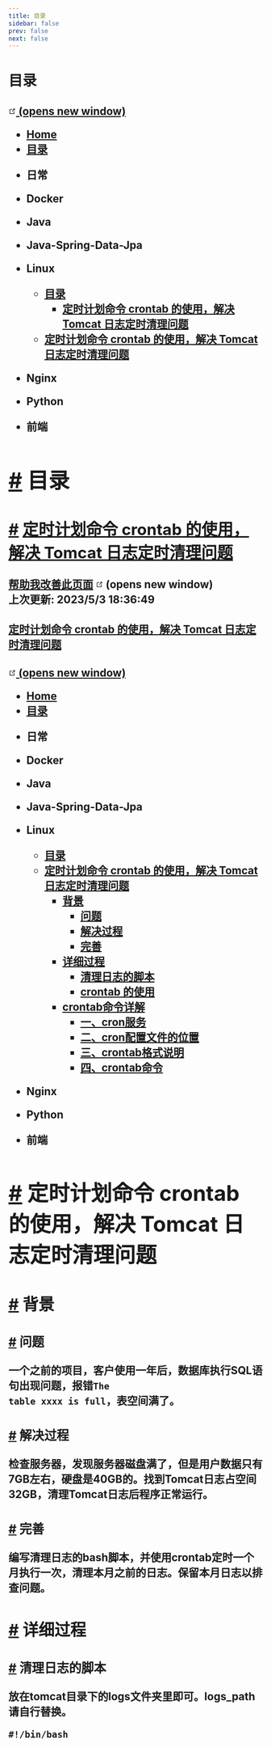 ```yaml
---
title: 目录
sidebar: false
prev: false
next: false
---
```

# 目录
## [  <span><svg xmlns="http://www.w3.org/2000/svg" aria-hidden="true" focusable="false" x="0px" y="0px" viewBox="0 0 100 100" width="15" height="15" class="icon outbound"><path fill="currentColor" d="M18.8,85.1h56l0,0c2.2,0,4-1.8,4-4v-32h-8v28h-48v-48h28v-8h-32l0,0c-2.2,0-4,1.8-4,4v56C14.8,83.3,16.6,85.1,18.8,85.1z"></path> <polygon fill="currentColor" points="45.7,48.7 51.3,54.3 77.2,28.5 77.2,37.2 85.2,37.2 85.2,14.9 62.8,14.9 62.8,22.9 71.5,22.9"></polygon></svg> <span class="sr-only">(opens new window)</span></span></a></nav>  <ul class="sidebar-links"><li><a href="/" aria-current="page" class="sidebar-link">Home</a></li><li><a href="/blog/" aria-current="page" class="sidebar-link">目录</a></li><li><section class="sidebar-group collapsable depth-0"><p class="sidebar-heading"><span>日常</span> <span class="arrow right"></span></p> <!----></section></li><li><section class="sidebar-group collapsable depth-0"><p class="sidebar-heading"><span>Docker</span> <span class="arrow right"></span></p> <!----></section></li><li><section class="sidebar-group collapsable depth-0"><p class="sidebar-heading"><span>Java</span> <span class="arrow right"></span></p> <!----></section></li><li><section class="sidebar-group collapsable depth-0"><p class="sidebar-heading"><span>Java-Spring-Data-Jpa</span> <span class="arrow right"></span></p> <!----></section></li><li><section class="sidebar-group collapsable depth-0"><p class="sidebar-heading open"><span>Linux</span> <span class="arrow down"></span></p> <ul class="sidebar-links sidebar-group-items"><li><a href="/blog/linux/" aria-current="page" class="active sidebar-link">目录</a><ul class="sidebar-sub-headers"><li class="sidebar-sub-header"><a href="/blog/linux/#定时计划命令-crontab-的使用-解决-tomcat-日志定时清理问题" class="sidebar-link">定时计划命令 crontab 的使用，解决 Tomcat 日志定时清理问题</a></li></ul></li><li><a href="/blog/linux/1.html" class="sidebar-link">定时计划命令 crontab 的使用，解决 Tomcat 日志定时清理问题</a></li></ul></section></li><li><section class="sidebar-group collapsable depth-0"><p class="sidebar-heading"><span>Nginx</span> <span class="arrow right"></span></p> <!----></section></li><li><section class="sidebar-group collapsable depth-0"><p class="sidebar-heading"><span>Python</span> <span class="arrow right"></span></p> <!----></section></li><li><section class="sidebar-group collapsable depth-0"><p class="sidebar-heading"><span>前端</span> <span class="arrow right"></span></p> <!----></section></li></ul> </aside> <main class="page"> <div class="theme-default-content content__default"><h1 id="目录"><a href="#目录" aria-hidden="true" class="header-anchor">#</a> 目录</h1> <h2 id="定时计划命令-crontab-的使用-解决-tomcat-日志定时清理问题"><a href="#定时计划命令-crontab-的使用-解决-tomcat-日志定时清理问题" aria-hidden="true" class="header-anchor">#</a> <a href="/blog/linux/1.html">定时计划命令 crontab 的使用，解决 Tomcat 日志定时清理问题</a></h2></div> <footer class="page-edit"><div class="edit-link"><a href="https://github.com/blooddark/vuepress-blog/edit/master/blog/linux/README.md" target="_blank" rel="noopener noreferrer">帮助我改善此页面</a> <span><svg xmlns="http://www.w3.org/2000/svg" aria-hidden="true" focusable="false" x="0px" y="0px" viewBox="0 0 100 100" width="15" height="15" class="icon outbound"><path fill="currentColor" d="M18.8,85.1h56l0,0c2.2,0,4-1.8,4-4v-32h-8v28h-48v-48h28v-8h-32l0,0c-2.2,0-4,1.8-4,4v56C14.8,83.3,16.6,85.1,18.8,85.1z"></path> <polygon fill="currentColor" points="45.7,48.7 51.3,54.3 77.2,28.5 77.2,37.2 85.2,37.2 85.2,14.9 62.8,14.9 62.8,22.9 71.5,22.9"></polygon></svg> <span class="sr-only">(opens new window)</span></span></div> <div class="last-updated"><span class="prefix">上次更新:</span> <span class="time">2023/5/3 18:36:49</span></div></footer> <!----> </main></div><div class="global-ui"><!----></div></div>](index.html)
## [定时计划命令 crontab 的使用，解决 Tomcat 日志定时清理问题](1.md)
## [  <span><svg xmlns="http://www.w3.org/2000/svg" aria-hidden="true" focusable="false" x="0px" y="0px" viewBox="0 0 100 100" width="15" height="15" class="icon outbound"><path fill="currentColor" d="M18.8,85.1h56l0,0c2.2,0,4-1.8,4-4v-32h-8v28h-48v-48h28v-8h-32l0,0c-2.2,0-4,1.8-4,4v56C14.8,83.3,16.6,85.1,18.8,85.1z"></path> <polygon fill="currentColor" points="45.7,48.7 51.3,54.3 77.2,28.5 77.2,37.2 85.2,37.2 85.2,14.9 62.8,14.9 62.8,22.9 71.5,22.9"></polygon></svg> <span class="sr-only">(opens new window)</span></span></a></nav>  <ul class="sidebar-links"><li><a href="/" aria-current="page" class="sidebar-link">Home</a></li><li><a href="/blog/" aria-current="page" class="sidebar-link">目录</a></li><li><section class="sidebar-group collapsable depth-0"><p class="sidebar-heading"><span>日常</span> <span class="arrow right"></span></p> <!----></section></li><li><section class="sidebar-group collapsable depth-0"><p class="sidebar-heading"><span>Docker</span> <span class="arrow right"></span></p> <!----></section></li><li><section class="sidebar-group collapsable depth-0"><p class="sidebar-heading"><span>Java</span> <span class="arrow right"></span></p> <!----></section></li><li><section class="sidebar-group collapsable depth-0"><p class="sidebar-heading"><span>Java-Spring-Data-Jpa</span> <span class="arrow right"></span></p> <!----></section></li><li><section class="sidebar-group collapsable depth-0"><p class="sidebar-heading open"><span>Linux</span> <span class="arrow down"></span></p> <ul class="sidebar-links sidebar-group-items"><li><a href="/blog/linux/" aria-current="page" class="sidebar-link">目录</a></li><li><a href="/blog/linux/1.html" aria-current="page" class="active sidebar-link">定时计划命令 crontab 的使用，解决 Tomcat 日志定时清理问题</a><ul class="sidebar-sub-headers"><li class="sidebar-sub-header"><a href="/blog/linux/1.html#背景" class="sidebar-link">背景</a><ul class="sidebar-sub-headers"><li class="sidebar-sub-header"><a href="/blog/linux/1.html#问题" class="sidebar-link">问题</a></li><li class="sidebar-sub-header"><a href="/blog/linux/1.html#解决过程" class="sidebar-link">解决过程</a></li><li class="sidebar-sub-header"><a href="/blog/linux/1.html#完善" class="sidebar-link">完善</a></li></ul></li><li class="sidebar-sub-header"><a href="/blog/linux/1.html#详细过程" class="sidebar-link">详细过程</a><ul class="sidebar-sub-headers"><li class="sidebar-sub-header"><a href="/blog/linux/1.html#清理日志的脚本" class="sidebar-link">清理日志的脚本</a></li><li class="sidebar-sub-header"><a href="/blog/linux/1.html#crontab-的使用" class="sidebar-link">crontab 的使用</a></li></ul></li><li class="sidebar-sub-header"><a href="/blog/linux/1.html#crontab命令详解" class="sidebar-link">crontab命令详解</a><ul class="sidebar-sub-headers"><li class="sidebar-sub-header"><a href="/blog/linux/1.html#一、cron服务" class="sidebar-link">一、cron服务</a></li><li class="sidebar-sub-header"><a href="/blog/linux/1.html#二、cron配置文件的位置" class="sidebar-link">二、cron配置文件的位置</a></li><li class="sidebar-sub-header"><a href="/blog/linux/1.html#三、crontab格式说明" class="sidebar-link">三、crontab格式说明</a></li><li class="sidebar-sub-header"><a href="/blog/linux/1.html#四、crontab命令" class="sidebar-link">四、crontab命令</a></li></ul></li></ul></li></ul></section></li><li><section class="sidebar-group collapsable depth-0"><p class="sidebar-heading"><span>Nginx</span> <span class="arrow right"></span></p> <!----></section></li><li><section class="sidebar-group collapsable depth-0"><p class="sidebar-heading"><span>Python</span> <span class="arrow right"></span></p> <!----></section></li><li><section class="sidebar-group collapsable depth-0"><p class="sidebar-heading"><span>前端</span> <span class="arrow right"></span></p> <!----></section></li></ul> </aside> <main class="page"> <div class="theme-default-content content__default"><h1 id="定时计划命令-crontab-的使用-解决-tomcat-日志定时清理问题"><a href="#定时计划命令-crontab-的使用-解决-tomcat-日志定时清理问题" aria-hidden="true" class="header-anchor">#</a> 定时计划命令 crontab 的使用，解决 Tomcat 日志定时清理问题</h1> <h2 id="背景"><a href="#背景" aria-hidden="true" class="header-anchor">#</a> 背景</h2> <h3 id="问题"><a href="#问题" aria-hidden="true" class="header-anchor">#</a> 问题</h3> <p>一个之前的项目，客户使用一年后，数据库执行SQL语句出现问题，报错<code>The table xxxx is full</code>，表空间满了。</p> <h3 id="解决过程"><a href="#解决过程" aria-hidden="true" class="header-anchor">#</a> 解决过程</h3> <p>检查服务器，发现服务器磁盘满了，但是用户数据只有7GB左右，硬盘是40GB的。找到Tomcat日志占空间32GB，清理Tomcat日志后程序正常运行。</p> <h3 id="完善"><a href="#完善" aria-hidden="true" class="header-anchor">#</a> 完善</h3> <p>编写清理日志的bash脚本，并使用crontab定时一个月执行一次，清理本月之前的日志。保留本月日志以排查问题。</p> <h2 id="详细过程"><a href="#详细过程" aria-hidden="true" class="header-anchor">#</a> 详细过程</h2> <h3 id="清理日志的脚本"><a href="#清理日志的脚本" aria-hidden="true" class="header-anchor">#</a> 清理日志的脚本</h3> <p>放在tomcat目录下的logs文件夹里即可。logs_path请自行替换。</p> <div class="language-bash line-numbers-mode"><pre class="language-bash"><code><span class="token shebang important">#!/bin/bash</span>](1.html)
